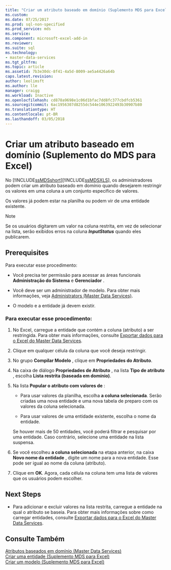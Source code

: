 ```yaml
---
title: "Criar um atributo baseado em domínio (Suplemento MDS para Excel) | Microsoft Docs"
ms.custom: 
ms.date: 07/25/2017
ms.prod: sql-non-specified
ms.prod_service: mds
ms.service: 
ms.component: microsoft-excel-add-in
ms.reviewer: 
ms.suite: sql
ms.technology:
- master-data-services
ms.tgt_pltfrm: 
ms.topic: article
ms.assetid: 7b3e30dc-8f41-4a5d-8009-ae5a4426a64b
caps.latest.revision: 
author: leolimsft
ms.author: lle
manager: craigg
ms.workload: Inactive
ms.openlocfilehash: cd878a9698e1c06d1bfac7dd8fc377cbdfcb5361
ms.sourcegitcommit: 6ac1956307d8255dc544e1063922493b30907b80
ms.translationtype: HT
ms.contentlocale: pt-BR
ms.lasthandoff: 03/05/2018
---
```

# <a name="create-a-domain-based-attribute-mds-add-in-for-excel"></a>Criar um atributo baseado em domínio (Suplemento do MDS para Excel)
  No [!INCLUDE[ssMDSshort](../../includes/ssmdsshort-md.md)][!INCLUDE[ssMDSXLS](../../includes/ssmdsxls-md.md)], os administradores podem criar um atributo baseado em domínio quando desejarem restringir os valores em uma coluna a um conjunto específico de valores.  
  
 Os valores já podem estar na planilha ou podem vir de uma entidade existente.  
  
> [!NOTE]  
>  Se os usuários digitarem um valor na coluna restrita, em vez de selecionar na lista, serão exibidos erros na coluna **$InputStatus$** quando eles publicarem.  
  
## <a name="prerequisites"></a>Prerequisites  
 Para executar esse procedimento:  
  
-   Você precisa ter permissão para acessar as áreas funcionais **Administração do Sistema** e **Gerenciador** .  
  
-   Você deve ser um administrador de modelo. Para obter mais informações, veja [Administrators &#40;Master Data Services&#41;](../../master-data-services/administrators-master-data-services.md).  
  
-   O modelo e a entidade já devem existir.  
  
### <a name="to-perform-this-procedure"></a>Para executar esse procedimento:  
  
1.  No Excel, carregue a entidade que contém a coluna (atributo) a ser restringida. Para obter mais informações, consulte [Exportar dados para o Excel do Master Data Services](../../master-data-services/microsoft-excel-add-in/export-data-to-excel-from-master-data-services.md).  
  
2.  Clique em qualquer célula da coluna que você deseja restringir.  
  
3.  No grupo **Compilar Modelo** , clique em **Propriedades do Atributo**.  
  
4.  Na caixa de diálogo **Propriedades de Atributo** , na lista **Tipo de atributo** , escolha **Lista restrita (baseada em domínio)**.  
  
5.  Na lista **Popular o atributo com valores de** :  
  
    -   Para usar valores da planilha, escolha **a coluna selecionada**. Serão criadas uma nova entidade e uma nova tabela de preparo com os valores da coluna selecionada.  
  
    -   Para usar valores de uma entidade existente, escolha o nome da entidade.
    
    Se houver mais de 50 entidades, você poderá filtrar e pesquisar por uma entidade. Caso contrário, selecione uma entidade na lista suspensa.  
  
6.  Se você escolheu **a coluna selecionada** na etapa anterior, na caixa **Novo nome da entidade** , digite um nome para a nova entidade. Esse pode ser igual ao nome da coluna (atributo).  
  
7.  Clique em **OK**. Agora, cada célula na coluna tem uma lista de valores que os usuários podem escolher.  
  
## <a name="next-steps"></a>Next Steps  
  
-   Para adicionar e excluir valores na lista restrita, carregue a entidade na qual o atributo se baseia. Para obter mais informações sobre como carregar entidades, consulte [Exportar dados para o Excel do Master Data Services](../../master-data-services/microsoft-excel-add-in/export-data-to-excel-from-master-data-services.md).  
  
## <a name="see-also"></a>Consulte Também  
 [Atributos baseados em domínio &#40;Master Data Services&#41;](../../master-data-services/domain-based-attributes-master-data-services.md)   
 [Criar uma entidade &#40;Suplemento MDS para Excel&#41;](../../master-data-services/microsoft-excel-add-in/create-an-entity-mds-add-in-for-excel.md)   
 [Criar um modelo &#40;Suplemento MDS para Excel&#41;](../../master-data-services/microsoft-excel-add-in/building-a-model-mds-add-in-for-excel.md)  
  
  
